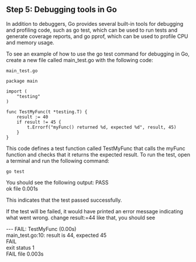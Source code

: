 
## Step 5: Debugging tools in Go

In addition to debuggers, Go provides several built-in tools for debugging and profiling code, such as go test, which can be used to run tests and generate coverage reports, and go pprof, which can be used to profile CPU and memory usage.

To see an example of how to use the go test command for debugging in Go, create a new file called main_test.go with the following code:

```main_test.go```

```
package main

import (
	"testing"
)

func TestMyFunc(t *testing.T) {
	result := 40 
	if result != 45 {
		t.Errorf("myFunc() returned %d, expected %d", result, 45)
	}
}
``` 
This code defines a test function called TestMyFunc that calls the myFunc function and checks that it returns the expected result. To run the test, open a terminal and run the following command:

```go test```

You should see the following output:
PASS \
ok      file    0.001s

This indicates that the test passed successfully. 

If the test will be failed, it would have printed an error message indicating what went wrong.
change result:=44 like that, you should see

--- FAIL: TestMyFunc (0.00s) \
    main_test.go:10: result is 44, expected 45 \
FAIL \
exit status 1 \
FAIL    file    0.003s


